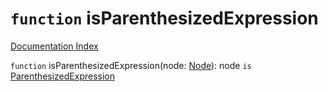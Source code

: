 # `function` isParenthesizedExpression

[Documentation Index](../README.md)

`function` isParenthesizedExpression(node: [Node](../private.interface.Node/README.md)): node `is` [ParenthesizedExpression](../private.interface.ParenthesizedExpression/README.md)
